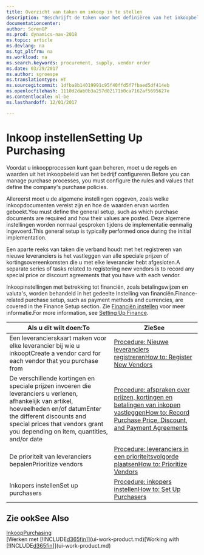 ```yaml
---
title: Overzicht van taken om inkoop in te stellen
description: "Beschrijft de taken voor het definiëren van het inkoopbeleid van uw bedrijf en het instellen van uw inkoopprocessen."
documentationcenter: 
author: SorenGP
ms.prod: dynamics-nav-2018
ms.topic: article
ms.devlang: na
ms.tgt_pltfrm: na
ms.workload: na
ms.search.keywords: procurement, supply, vendor order
ms.date: 03/29/2017
ms.author: sgroespe
ms.translationtype: HT
ms.sourcegitcommit: 1dfba8b14019991c95f40ffd5f7fbaed5df414eb
ms.openlocfilehash: 1110d2dab0b3a257d02171b0ca7162af5695627e
ms.contentlocale: nl-be
ms.lasthandoff: 12/01/2017

---
```

# <a name="setting-up-purchasing"></a><span data-ttu-id="59e9f-103">Inkoop instellen</span><span class="sxs-lookup"><span data-stu-id="59e9f-103">Setting Up Purchasing</span></span>
<span data-ttu-id="59e9f-104">Voordat u inkoopprocessen kunt gaan beheren, moet u de regels en waarden uit het inkoopbeleid van het bedrijf configureren.</span><span class="sxs-lookup"><span data-stu-id="59e9f-104">Before you can manage purchase processes, you must configure the rules and values that define the company's purchase policies.</span></span>

<span data-ttu-id="59e9f-105">Allereerst moet u de algemene instellingen opgeven, zoals welke inkoopdocumenten vereist zijn en hoe de waarden ervan worden geboekt.</span><span class="sxs-lookup"><span data-stu-id="59e9f-105">You must define the general setup, such as which purchase documents are required and how their values are posted.</span></span> <span data-ttu-id="59e9f-106">Deze algemene instellingen worden normaal gesproken tijdens de implementatie eenmalig ingevoerd.</span><span class="sxs-lookup"><span data-stu-id="59e9f-106">This general setup is typically performed once during the initial implementation.</span></span>

<span data-ttu-id="59e9f-107">Een aparte reeks van taken die verband houdt met het registreren van nieuwe leveranciers is het vastleggen van alle speciale prijzen of kortingsovereenkomsten die u met elke leverancier hebt afgesloten.</span><span class="sxs-lookup"><span data-stu-id="59e9f-107">A separate series of tasks related to registering new vendors is to record any special price or discount agreements that you have with each vendor.</span></span>

<span data-ttu-id="59e9f-108">Inkoopinstellingen met betrekking tot financiën, zoals betalingswijzen en valuta's, worden behandeld in het gedeelte Instelling van financiën.</span><span class="sxs-lookup"><span data-stu-id="59e9f-108">Finance-related purchase setup, such as payment methods and currencies, are covered in the Finance Setup section.</span></span> <span data-ttu-id="59e9f-109">Zie [Financiën instellen](finance-setup-finance.md) voor meer informatie.</span><span class="sxs-lookup"><span data-stu-id="59e9f-109">For more information, see [Setting Up Finance](finance-setup-finance.md).</span></span>

| <span data-ttu-id="59e9f-110">Als u dit wilt doen:</span><span class="sxs-lookup"><span data-stu-id="59e9f-110">To</span></span> | <span data-ttu-id="59e9f-111">Zie</span><span class="sxs-lookup"><span data-stu-id="59e9f-111">See</span></span> |
| --- | --- |
| <span data-ttu-id="59e9f-112">Een leverancierskaart maken voor elke leverancier bij wie u inkoopt</span><span class="sxs-lookup"><span data-stu-id="59e9f-112">Create a vendor card for each vendor that you purchase from</span></span>|[<span data-ttu-id="59e9f-113">Procedure: Nieuwe leveranciers registreren</span><span class="sxs-lookup"><span data-stu-id="59e9f-113">How to: Register New Vendors</span></span>](purchasing-how-register-new-vendors.md) |
| <span data-ttu-id="59e9f-114">De verschillende kortingen en speciale prijzen invoeren die leveranciers u verlenen, afhankelijk van artikel, hoeveelheden en/of datum</span><span class="sxs-lookup"><span data-stu-id="59e9f-114">Enter the different discounts and special prices that vendors grant you depending on item, quantities, and/or date</span></span> |[<span data-ttu-id="59e9f-115">Procedure: afspraken over prijzen, kortingen en betalingen van inkopen vastleggen</span><span class="sxs-lookup"><span data-stu-id="59e9f-115">How to: Record Purchase Price, Discount, and Payment Agreements</span></span>](purchasing-how-record-purchase-price-discount-payment-agreements.md) |
| <span data-ttu-id="59e9f-116">De prioriteit van leveranciers bepalen</span><span class="sxs-lookup"><span data-stu-id="59e9f-116">Prioritize vendors</span></span> |[<span data-ttu-id="59e9f-117">Procedure: leveranciers in een prioriteitsvolgorde plaatsen</span><span class="sxs-lookup"><span data-stu-id="59e9f-117">How to: Prioritize Vendors</span></span>](purchasing-how-prioritize-vendors.md) |
| <span data-ttu-id="59e9f-118">Inkopers instellen</span><span class="sxs-lookup"><span data-stu-id="59e9f-118">Set up purchasers</span></span> |[<span data-ttu-id="59e9f-119">Procedure: inkopers instellen</span><span class="sxs-lookup"><span data-stu-id="59e9f-119">How to: Set Up Purchasers</span></span>](purchasing-how-setup-purchasers.md) |

## <a name="see-also"></a><span data-ttu-id="59e9f-120">Zie ook</span><span class="sxs-lookup"><span data-stu-id="59e9f-120">See Also</span></span>
[<span data-ttu-id="59e9f-121">Inkoop</span><span class="sxs-lookup"><span data-stu-id="59e9f-121">Purchasing</span></span>](purchasing-manage-purchasing.md)  
<span data-ttu-id="59e9f-122">[Werken met [!INCLUDE[d365fin](includes/d365fin_md.md)]](ui-work-product.md)</span><span class="sxs-lookup"><span data-stu-id="59e9f-122">[Working with [!INCLUDE[d365fin](includes/d365fin_md.md)]](ui-work-product.md)</span></span>

